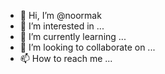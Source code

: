 - 👋 Hi, I’m @noormak
- 👀 I’m interested in ...
- 🌱 I’m currently learning ...
- 💞️ I’m looking to collaborate on ...
- 📫 How to reach me ...

<!---
noormak/noormak is a ✨ special ✨ repository because its `README.md` (this file) appears on your GitHub profile.
You can click the Preview link to take a look at your changes.
--->
